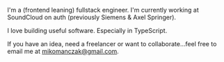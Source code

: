 I'm a (frontend leaning) fullstack engineer. I'm currently working at SoundCloud on auth (previously Siemens & Axel Springer). 

I love building useful software. Especially in TypeScript.

If you have an idea, need a freelancer or want to collaborate...feel free to email me at mikomanczak@gmail.com.


